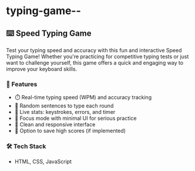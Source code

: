 # typing-game--

## ⌨️ Speed Typing Game

Test your typing speed and accuracy with this fun and interactive Speed Typing Game! Whether you're practicing for competitive typing tests or just want to challenge yourself, this game offers a quick and engaging way to improve your keyboard skills.

### 🚀 Features

* ⏱️ Real-time typing speed (WPM) and accuracy tracking
* 🧠 Random sentences to type each round
* 🧮 Live stats: keystrokes, errors, and timer
* 🎯 Focus mode with minimal UI for serious practice
* 🎨 Clean and responsive interface
* 💾 Option to save high scores (if implemented)

### 🛠️ Tech Stack
* HTML, CSS, JavaScript
  
